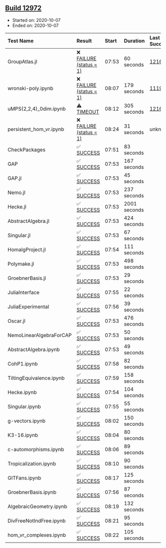 ## [Build 12972](https://oscarci.mathematik.uni-kl.de/job/oscar/12972/)

* Started on: 2020-10-07
* Ended on: 2020-10-07

| Test Name    | Result | Start | Duration | Last Success | First Failure |
|:-------------|:-------|:------|:---------|:-------------|:--------------|
| GroupAtlas.jl | ❌ [FAILURE (status = 1)](https://oscarci.mathematik.uni-kl.de/job/oscar/12972/artifact/logs/build-12972/GroupAtlas.jl.log) | 07:53 | 60 seconds | [12167](https://oscarci.mathematik.uni-kl.de/job/oscar/12167/) | [12168](https://oscarci.mathematik.uni-kl.de/job/oscar/12168/) |
| wronski-poly.ipynb | ❌ [FAILURE (status = 1)](https://oscarci.mathematik.uni-kl.de/job/oscar/12972/artifact/logs/build-12972/wronski-poly.ipynb.log) | 08:07 | 179 seconds | [11192](https://oscarci.mathematik.uni-kl.de/job/oscar/11192/) | [11193](https://oscarci.mathematik.uni-kl.de/job/oscar/11193/) |
| uMPS(2,2,4)_0dim.ipynb | ⚠ [TIMEOUT](https://oscarci.mathematik.uni-kl.de/job/oscar/12972/artifact/logs/build-12972/uMPS-2-2-4-_0dim.ipynb.log) | 08:12 | 305 seconds | [12167](https://oscarci.mathematik.uni-kl.de/job/oscar/12167/) | [12168](https://oscarci.mathematik.uni-kl.de/job/oscar/12168/) |
| persistent_hom_vr.ipynb | ❌ [FAILURE (status = 1)](https://oscarci.mathematik.uni-kl.de/job/oscar/12972/artifact/logs/build-12972/persistent_hom_vr.ipynb.log) | 08:24 | 31 seconds | unknown | unknown |
| CheckPackages | ✅ [SUCCESS](https://oscarci.mathematik.uni-kl.de/job/oscar/12972/artifact/logs/build-12972/CheckPackages.log) | 07:51 | 83 seconds |  |  |
| GAP | ✅ [SUCCESS](https://oscarci.mathematik.uni-kl.de/job/oscar/12972/artifact/logs/build-12972/GAP.log) | 07:53 | 167 seconds |  |  |
| GAP.jl | ✅ [SUCCESS](https://oscarci.mathematik.uni-kl.de/job/oscar/12972/artifact/logs/build-12972/GAP.jl.log) | 07:53 | 45 seconds |  |  |
| Nemo.jl | ✅ [SUCCESS](https://oscarci.mathematik.uni-kl.de/job/oscar/12972/artifact/logs/build-12972/Nemo.jl.log) | 07:53 | 237 seconds |  |  |
| Hecke.jl | ✅ [SUCCESS](https://oscarci.mathematik.uni-kl.de/job/oscar/12972/artifact/logs/build-12972/Hecke.jl.log) | 07:53 | 2001 seconds |  |  |
| AbstractAlgebra.jl | ✅ [SUCCESS](https://oscarci.mathematik.uni-kl.de/job/oscar/12972/artifact/logs/build-12972/AbstractAlgebra.jl.log) | 07:53 | 424 seconds |  |  |
| Singular.jl | ✅ [SUCCESS](https://oscarci.mathematik.uni-kl.de/job/oscar/12972/artifact/logs/build-12972/Singular.jl.log) | 07:53 | 67 seconds |  |  |
| HomalgProject.jl | ✅ [SUCCESS](https://oscarci.mathematik.uni-kl.de/job/oscar/12972/artifact/logs/build-12972/HomalgProject.jl.log) | 07:54 | 111 seconds |  |  |
| Polymake.jl | ✅ [SUCCESS](https://oscarci.mathematik.uni-kl.de/job/oscar/12972/artifact/logs/build-12972/Polymake.jl.log) | 07:53 | 498 seconds |  |  |
| GroebnerBasis.jl | ✅ [SUCCESS](https://oscarci.mathematik.uni-kl.de/job/oscar/12972/artifact/logs/build-12972/GroebnerBasis.jl.log) | 07:53 | 29 seconds |  |  |
| JuliaInterface | ✅ [SUCCESS](https://oscarci.mathematik.uni-kl.de/job/oscar/12972/artifact/logs/build-12972/JuliaInterface.log) | 07:55 | 22 seconds |  |  |
| JuliaExperimental | ✅ [SUCCESS](https://oscarci.mathematik.uni-kl.de/job/oscar/12972/artifact/logs/build-12972/JuliaExperimental.log) | 07:56 | 39 seconds |  |  |
| Oscar.jl | ✅ [SUCCESS](https://oscarci.mathematik.uni-kl.de/job/oscar/12972/artifact/logs/build-12972/Oscar.jl.log) | 07:53 | 476 seconds |  |  |
| NemoLinearAlgebraForCAP | ✅ [SUCCESS](https://oscarci.mathematik.uni-kl.de/job/oscar/12972/artifact/logs/build-12972/NemoLinearAlgebraForCAP.log) | 07:53 | 50 seconds |  |  |
| AbstractAlgebra.ipynb | ✅ [SUCCESS](https://oscarci.mathematik.uni-kl.de/job/oscar/12972/artifact/logs/build-12972/AbstractAlgebra.ipynb.log) | 07:53 | 49 seconds |  |  |
| CohP1.ipynb | ✅ [SUCCESS](https://oscarci.mathematik.uni-kl.de/job/oscar/12972/artifact/logs/build-12972/CohP1.ipynb.log) | 07:58 | 82 seconds |  |  |
| TiltingEquivalence.ipynb | ✅ [SUCCESS](https://oscarci.mathematik.uni-kl.de/job/oscar/12972/artifact/logs/build-12972/TiltingEquivalence.ipynb.log) | 07:59 | 158 seconds |  |  |
| Hecke.ipynb | ✅ [SUCCESS](https://oscarci.mathematik.uni-kl.de/job/oscar/12972/artifact/logs/build-12972/Hecke.ipynb.log) | 07:54 | 104 seconds |  |  |
| Singular.ipynb | ✅ [SUCCESS](https://oscarci.mathematik.uni-kl.de/job/oscar/12972/artifact/logs/build-12972/Singular.ipynb.log) | 07:55 | 55 seconds |  |  |
| g-vectors.ipynb | ✅ [SUCCESS](https://oscarci.mathematik.uni-kl.de/job/oscar/12972/artifact/logs/build-12972/g-vectors.ipynb.log) | 08:02 | 150 seconds |  |  |
| K3-16.ipynb | ✅ [SUCCESS](https://oscarci.mathematik.uni-kl.de/job/oscar/12972/artifact/logs/build-12972/K3-16.ipynb.log) | 08:04 | 80 seconds |  |  |
| c-automorphisms.ipynb | ✅ [SUCCESS](https://oscarci.mathematik.uni-kl.de/job/oscar/12972/artifact/logs/build-12972/c-automorphisms.ipynb.log) | 08:06 | 89 seconds |  |  |
| Tropicalization.ipynb | ✅ [SUCCESS](https://oscarci.mathematik.uni-kl.de/job/oscar/12972/artifact/logs/build-12972/Tropicalization.ipynb.log) | 08:10 | 90 seconds |  |  |
| GITFans.ipynb | ✅ [SUCCESS](https://oscarci.mathematik.uni-kl.de/job/oscar/12972/artifact/logs/build-12972/GITFans.ipynb.log) | 08:17 | 125 seconds |  |  |
| GroebnerBasis.ipynb | ✅ [SUCCESS](https://oscarci.mathematik.uni-kl.de/job/oscar/12972/artifact/logs/build-12972/GroebnerBasis.ipynb.log) | 07:56 | 87 seconds |  |  |
| AlgebraicGeometry.ipynb | ✅ [SUCCESS](https://oscarci.mathematik.uni-kl.de/job/oscar/12972/artifact/logs/build-12972/AlgebraicGeometry.ipynb.log) | 08:19 | 132 seconds |  |  |
| DivFreeNotIndFree.ipynb | ✅ [SUCCESS](https://oscarci.mathematik.uni-kl.de/job/oscar/12972/artifact/logs/build-12972/DivFreeNotIndFree.ipynb.log) | 08:21 | 95 seconds |  |  |
| hom_vr_complexes.ipynb | ✅ [SUCCESS](https://oscarci.mathematik.uni-kl.de/job/oscar/12972/artifact/logs/build-12972/hom_vr_complexes.ipynb.log) | 08:22 | 105 seconds |  |  |

